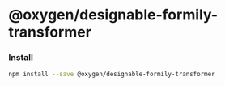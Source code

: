 # @oxygen/designable-formily-transformer

### Install

```bash
npm install --save @oxygen/designable-formily-transformer
```
